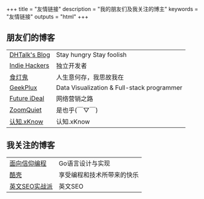 +++
title = "友情链接"
description = "我的朋友们及我关注的博主"
keywords = "友情链接"
outputs = "html"
+++

## 朋友们的博客

| | |
| -- | -- |
| [DHTalk's Blog](https://zhangdinghao.cn/) | Stay hungry Stay foolish |
| [Indie Hackers](https://indiehackers.net/) | 独立开发者 |
| [食灯鬼](https://shidenggui.com/) | 人生意何存，我思故我在 |
| [GeekPlux](https://geekplux.com/) | Data Visualization & Full-stack programmer |
| [Future iDeal](https://www.fi-ads.com/) | 网络营销之路 |
| [ZoomQuiet](https://blog.zoomquiet.io/) | 是也乎(￣▽￣) |
| [认知.xKnow](https://xknow.net/) | 认知.xKnow |

## 我关注的博客

| | |
| -- | -- |
| [面向信仰编程](https://draveness.me/) | Go语言设计与实现 |
| [酷壳](https://coolshell.cn/) | 享受编程和技术所带来的快乐 |
| [英文SEO实战派](https://www.seoactionblog.com/) | 英文SEO |

